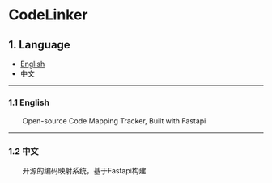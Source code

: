 # CodeLinker


## 1. Language

- [English](#english)
- [中文](#中文)

---

### 1.1 English

　　Open-source Code Mapping Tracker, Built with Fastapi

---

### 1.2 中文

　　开源的编码映射系统，基于Fastapi构建
